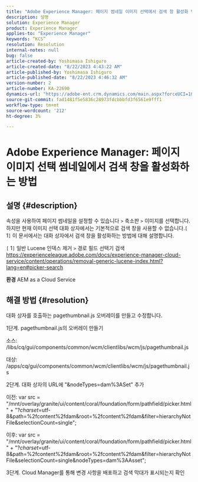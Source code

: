 ```yaml
---
title: "Adobe Experience Manager: 페이지 썸네일 이미지 선택에서 검색 창 활성화 방법"
description: 설명
solution: Experience Manager
product: Experience Manager
applies-to: "Experience Manager"
keywords: “KCS”
resolution: Resolution
internal-notes: null
bug: false
article-created-by: Yoshimasa Ishiguro
article-created-date: "8/22/2023 4:43:22 AM"
article-published-by: Yoshimasa Ishiguro
article-published-date: "8/22/2023 4:46:32 AM"
version-number: 2
article-number: KA-22690
dynamics-url: "https://adobe-ent.crm.dynamics.com/main.aspx?forceUCI=1&pagetype=entityrecord&etn=knowledgearticle&id=3627876b-a640-ee11-bdf3-6045bd006704"
source-git-commit: fad1481f5e5836c28973fdcbbbfd3f6561e9fff1
workflow-type: tm+mt
source-wordcount: '212'
ht-degree: 3%

---
```


# Adobe Experience Manager: 페이지 이미지 선택 썸네일에서 검색 창을 활성화하는 방법

## 설명 {#description}


속성을 사용하여 페이지 썸네일을 설정할 수 있습니다 `>`  축소판 `>`  이미지를 선택합니다. 하지만 현재 이미지 선택 대화 상자에서는 기본적으로 검색 창을 사용할 수 없습니다.`[` 1`]`  이 문서에서는 대화 상자에서 검색 창을 활성화하는 방법에 대해 설명합니다.

`[` 1`]`  일반 Lucene 인덱스 제거 `>`  경로 필드 선택기 검색 https://experienceleague.adobe.com/docs/experience-manager-cloud-service/content/operations/removal-generic-lucene-index.html?lang=en#picker-search

<b>환경</b>
AEM as a Cloud Service


## 해결 방법 {#resolution}


대화 상자를 호출하는 pagethumbnail.js 오버레이를 만들고 수정합니다.

1단계. pagethumbnail.js의 오버레이 만들기

소스: /libs/cq/gui/components/common/wcm/clientlibs/wcm/js/pagethumbnail.js

대상: /apps/cq/gui/components/common/wcm/clientlibs/wcm/js/pagethumbnail.js

2단계. 대화 상자의 URL에 &quot;&amp;nodeTypes=dam%3ASet&quot; 추가

이전: var src = &quot;/mnt/overlay/granite/ui/content/coral/foundation/form/pathfield/picker.html&quot; + &quot;?_charset_=utf-8&amp;path=%2fcontent%2fdam&amp;root=%2fcontent%2fdam&amp;filter=hierarchyNotFile&amp;selectionCount=single&quot;;

이후: var src = &quot;/mnt/overlay/granite/ui/content/coral/foundation/form/pathfield/picker.html&quot; + &quot;?_charset_=utf-8&amp;path=%2fcontent%2fdam&amp;root=%2fcontent%2fdam&amp;filter=hierarchyNotFile&amp;selectionCount=single&amp;nodeTypes=dam%3AAsset&quot;;

3단계. Cloud Manager를 통해 변경 사항을 배포하고 검색 막대가 표시되는지 확인
